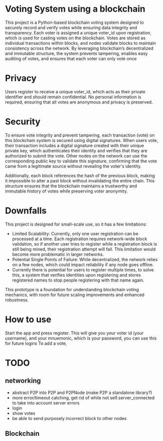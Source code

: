 # Voting System using a blockchain

This project is a Python-based blockchain voting system designed to securely record and verify votes while ensuring data integrity and transparency. Each voter is assigned a unique voter_id upon registration, which is used for casting votes on the blockchain. Votes are stored as individual transactions within blocks, and nodes validate blocks to maintain consistency across the network. By leveraging blockchain’s decentralized and immutable structure, the system prevents tampering, enables easy auditing of votes, and ensures that each voter can only vote once
 
# Privacy

Users register to receive a unique voter_id, which acts as their private identifier and should remain confidential. No personal information is required, ensuring that all votes are anonymous and privacy is preserved.

# Security

To ensure vote integrity and prevent tampering, each transaction (vote) on this blockchain system is secured using digital signatures. When users vote, their transaction includes a digital signature created with their unique private key, which authenticates their identity and verifies that they are authorized to submit the vote. Other nodes on the network can use the corresponding public key to validate this signature, confirming that the vote came from a legitimate source without revealing the voter's identity.

Additionally, each block references the hash of the previous block, making it impossible to alter a past block without invalidating the entire chain. This structure ensures that the blockchain maintains a trustworthy and immutable history of votes while preserving voter anonymity.

# Downfalls

This project is designed for small-scale use, so it has a few limitations:

- Limited Scalability: Currently, only one user registration can be processed at a time. Each registration requires network-wide block validation, so if another user tries to register while a registration block is still being mined, their registration attempt will fail. This limitation would become more problematic in larger networks.
- Potential Single Points of Failure: While decentralized, the network relies on a few nodes, which could impact reliability if any node goes offline.
- Currently there is potential for users to register multiple times, to solve this, a system that verifies identities upon registering and stores registered names to stop people registering with that name again.

This prototype is a foundation for understanding blockchain voting mechanics, with room for future scaling improvements and enhanced robustness.


# How to use

Start the app and press register. This will give you your voter id (your username), and your mnuemonic, which is your password, you can use this for future logins
To add a vote, 

# TODO
## networking
- abstract P2P into P2P and P2PNode (make P2P a standalone library?)
- more error/timeout catching, get rid of while not self.server_connected to take into account server errors
- login
- show votes
- be able to send purposely incorrect block to other nodes
## Blockchain